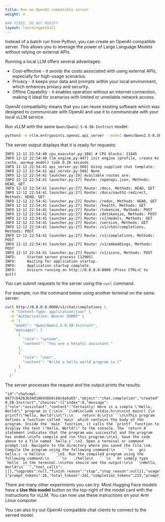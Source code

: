```yaml
---
title: Run an OpenAI-compatible server
weight: 4

### FIXED, DO NOT MODIFY
layout: learningpathall
---
```


Instead of a batch run from Python, you can create an OpenAI-compatible server. This allows you to leverage the power of Large Language Models without relying on external APIs. 

Running a local LLM offers several advantages:

* Cost-effective - it avoids the costs associated with using external APIs, especially for high-usage scenarios.   
* Privacy - it keeps your data and prompts within your local environment, which enhances privacy and security.
* Offline Capability - it enables operation without an internet connection, making it ideal for scenarios with limited or unreliable network access.

OpenAI compatibility means that you can reuse existing software which was designed to communicate with OpenAI and use it to communicate with your local vLLM service.

Run vLLM with the same `Qwen/Qwen2.5-0.5B-Instruct` model:

```bash
python3 -m vllm.entrypoints.openai.api_server --model Qwen/Qwen2.5-0.5B-Instruct --dtype float16
```

The server output displays that it is ready for requests:

```output
INFO 12-12 22:54:40 cpu_executor.py:186] # CPU blocks: 21845
INFO 12-12 22:54:40 llm_engine.py:447] init engine (profile, create kv cache, warmup model) took 0.26 seconds
INFO 12-12 22:54:41 api_server.py:560] Using supplied chat template:
INFO 12-12 22:54:41 api_server.py:560] None
INFO 12-12 22:54:41 launcher.py:19] Available routes are:
INFO 12-12 22:54:41 launcher.py:27] Route: /openapi.json, Methods: HEAD, GET
INFO 12-12 22:54:41 launcher.py:27] Route: /docs, Methods: HEAD, GET
INFO 12-12 22:54:41 launcher.py:27] Route: /docs/oauth2-redirect, Methods: HEAD, GET
INFO 12-12 22:54:41 launcher.py:27] Route: /redoc, Methods: HEAD, GET
INFO 12-12 22:54:41 launcher.py:27] Route: /health, Methods: GET
INFO 12-12 22:54:41 launcher.py:27] Route: /tokenize, Methods: POST
INFO 12-12 22:54:41 launcher.py:27] Route: /detokenize, Methods: POST
INFO 12-12 22:54:41 launcher.py:27] Route: /v1/models, Methods: GET
INFO 12-12 22:54:41 launcher.py:27] Route: /version, Methods: GET
INFO 12-12 22:54:41 launcher.py:27] Route: /v1/chat/completions, Methods: POST
INFO 12-12 22:54:41 launcher.py:27] Route: /v1/completions, Methods: POST
INFO 12-12 22:54:41 launcher.py:27] Route: /v1/embeddings, Methods: POST
INFO 12-12 22:54:41 launcher.py:27] Route: /v1/score, Methods: POST
INFO:     Started server process [12905]
INFO:     Waiting for application startup.
INFO:     Application startup complete.
INFO:     Uvicorn running on http://0.0.0.0:8000 (Press CTRL+C to quit)
```

You can submit requests to the server using the `curl` command.

For example, run the command below using another terminal on the same server:

```bash
curl http://0.0.0.0:8000/v1/chat/completions \
  -H "Content-Type: application/json" \
  -H "Authorization: Bearer DUMMY" \
  -d '{
    "model": "Qwen/Qwen2.5-0.5B-Instruct",
    "messages": [
      {
        "role": "system",
        "content": "You are a helpful assistant."
      },
      {
        "role": "user",
        "content": "Write a hello world program in C"
      }
    ]
  }'
```

The server processes the request and the output prints the results:

```output
"id":"chatcmpl-6677cb4263b34d18b436b9cb8c6a5a65","object":"chat.completion","created":1734044182,"model":"Qwen/Qwen2.5-0.5B-Instruct","choices":[{"index":0,"message":{"role":"assistant","content":"Certainly! Here is a simple \"Hello, World!\" program in C:\n\n```c\n#include <stdio.h>\n\nint main() {\n    printf(\"Hello, World!\\n\");\n    return 0;\n}\n```\n\nThis program defines a function called `main` which contains the body of the program. Inside the `main` function, it calls the `printf` function to display the text \"Hello, World!\" to the console. The `return 0` statement indicates that the program was successful and the program has ended.\n\nTo compile and run this program:\n\n1. Save the code above to a file named `hello.c`.\n2. Open a terminal or command prompt.\n3. Navigate to the directory where you saved the file.\n4. Compile the program using the following command:\n   ```\n   gcc hello.c -o hello\n   ```\n5. Run the compiled program using the following command:\n   ```\n   ./hello\n   ```\n   Or simply type `hello` in the terminal.\n\nYou should see the output:\n\n```\nHello, World!\n```","tool_calls":[]},"logprobs":null,"finish_reason":"stop","stop_reason":null}],"usage":{"prompt_tokens":26,"total_tokens":241,"completion_tokens":215,"prompt_tokens_details":null},"prompt_logprobs":null}
```

There are many other experiments you can try. Most Hugging Face models have a **Use this model** button on the top-right of the model card with the instructions for vLLM. You can now use these instructions on your Arm Linux computer.

You can also try out OpenAI-compatible chat clients to connect to the served model.
